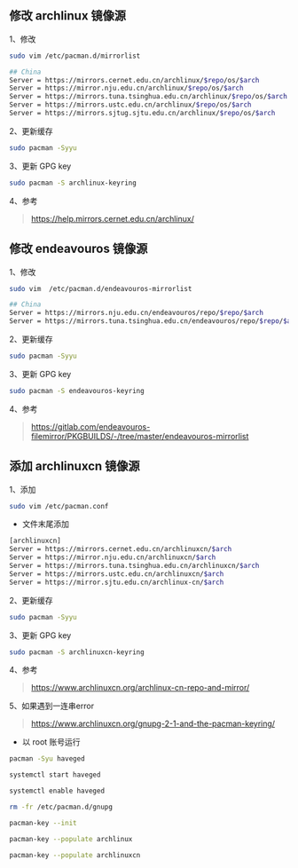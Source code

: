 ## 修改 archlinux 镜像源

1、修改

```sh
sudo vim /etc/pacman.d/mirrorlist
```

```sh
## China
Server = https://mirrors.cernet.edu.cn/archlinux/$repo/os/$arch
Server = https://mirror.nju.edu.cn/archlinux/$repo/os/$arch
Server = https://mirrors.tuna.tsinghua.edu.cn/archlinux/$repo/os/$arch
Server = https://mirrors.ustc.edu.cn/archlinux/$repo/os/$arch
Server = https://mirrors.sjtug.sjtu.edu.cn/archlinux/$repo/os/$arch
```

2、更新缓存

```sh
sudo pacman -Syyu
```

3、更新 GPG key

```sh
sudo pacman -S archlinux-keyring
```

4、参考

> https://help.mirrors.cernet.edu.cn/archlinux/

## 修改 endeavouros 镜像源

1、修改

```sh
sudo vim  /etc/pacman.d/endeavouros-mirrorlist
```

```sh
## China
Server = https://mirrors.nju.edu.cn/endeavouros/repo/$repo/$arch
Server = https://mirrors.tuna.tsinghua.edu.cn/endeavouros/repo/$repo/$arch
```

2、更新缓存

```sh
sudo pacman -Syyu
```

3、更新 GPG key

```sh
sudo pacman -S endeavouros-keyring
```

4、参考

> https://gitlab.com/endeavouros-filemirror/PKGBUILDS/-/tree/master/endeavouros-mirrorlist

## 添加 archlinuxcn 镜像源

1、添加

```sh
sudo vim /etc/pacman.conf
```

- 文件末尾添加

```sh
[archlinuxcn]
Server = https://mirrors.cernet.edu.cn/archlinuxcn/$arch
Server = https://mirror.nju.edu.cn/archlinuxcn/$arch
Server = https://mirrors.tuna.tsinghua.edu.cn/archlinuxcn/$arch
Server = https://mirrors.ustc.edu.cn/archlinuxcn/$arch
Server = https://mirror.sjtu.edu.cn/archlinux-cn/$arch
```

2、更新缓存

```sh
sudo pacman -Syyu
```

3、更新 GPG key

```sh
sudo pacman -S archlinuxcn-keyring
```

4、参考

> https://www.archlinuxcn.org/archlinux-cn-repo-and-mirror/

5、如果遇到一连串error

> https://www.archlinuxcn.org/gnupg-2-1-and-the-pacman-keyring/

- 以 root 账号运行

```sh
pacman -Syu haveged
```

```sh
systemctl start haveged
```

```sh
systemctl enable haveged
```

```sh
rm -fr /etc/pacman.d/gnupg
```

```sh
pacman-key --init
```

```sh
pacman-key --populate archlinux
```

```sh
pacman-key --populate archlinuxcn
```
